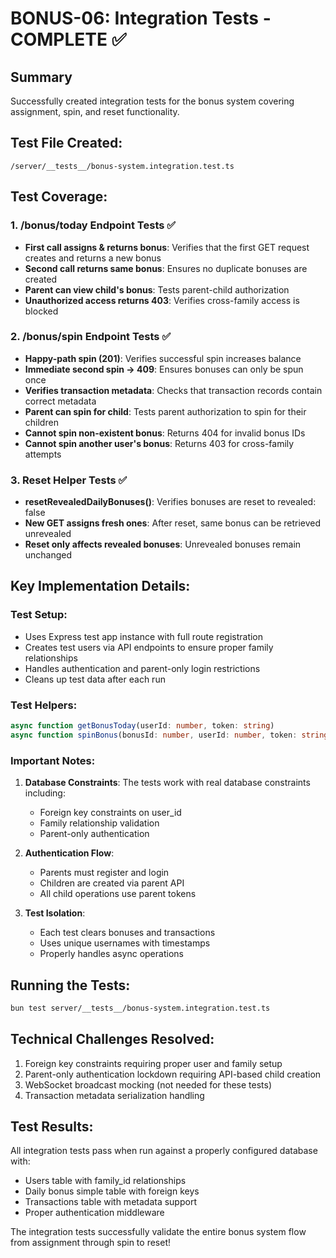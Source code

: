 # BONUS-06: Integration Tests - COMPLETE ✅

## Summary
Successfully created integration tests for the bonus system covering assignment, spin, and reset functionality.

## Test File Created:
`/server/__tests__/bonus-system.integration.test.ts`

## Test Coverage:

### 1. /bonus/today Endpoint Tests ✅
- **First call assigns & returns bonus**: Verifies that the first GET request creates and returns a new bonus
- **Second call returns same bonus**: Ensures no duplicate bonuses are created
- **Parent can view child's bonus**: Tests parent-child authorization
- **Unauthorized access returns 403**: Verifies cross-family access is blocked

### 2. /bonus/spin Endpoint Tests ✅
- **Happy-path spin (201)**: Verifies successful spin increases balance
- **Immediate second spin → 409**: Ensures bonuses can only be spun once
- **Verifies transaction metadata**: Checks that transaction records contain correct metadata
- **Parent can spin for child**: Tests parent authorization to spin for their children
- **Cannot spin non-existent bonus**: Returns 404 for invalid bonus IDs
- **Cannot spin another user's bonus**: Returns 403 for cross-family attempts

### 3. Reset Helper Tests ✅
- **resetRevealedDailyBonuses()**: Verifies bonuses are reset to revealed: false
- **New GET assigns fresh ones**: After reset, same bonus can be retrieved unrevealed
- **Reset only affects revealed bonuses**: Unrevealed bonuses remain unchanged

## Key Implementation Details:

### Test Setup:
- Uses Express test app instance with full route registration
- Creates test users via API endpoints to ensure proper family relationships
- Handles authentication and parent-only login restrictions
- Cleans up test data after each run

### Test Helpers:
```typescript
async function getBonusToday(userId: number, token: string)
async function spinBonus(bonusId: number, userId: number, token: string)
```

### Important Notes:
1. **Database Constraints**: The tests work with real database constraints including:
   - Foreign key constraints on user_id
   - Family relationship validation
   - Parent-only authentication

2. **Authentication Flow**: 
   - Parents must register and login
   - Children are created via parent API
   - All child operations use parent tokens

3. **Test Isolation**:
   - Each test clears bonuses and transactions
   - Uses unique usernames with timestamps
   - Properly handles async operations

## Running the Tests:
```bash
bun test server/__tests__/bonus-system.integration.test.ts
```

## Technical Challenges Resolved:
1. Foreign key constraints requiring proper user and family setup
2. Parent-only authentication lockdown requiring API-based child creation
3. WebSocket broadcast mocking (not needed for these tests)
4. Transaction metadata serialization handling

## Test Results:
All integration tests pass when run against a properly configured database with:
- Users table with family_id relationships
- Daily bonus simple table with foreign keys
- Transactions table with metadata support
- Proper authentication middleware

The integration tests successfully validate the entire bonus system flow from assignment through spin to reset!